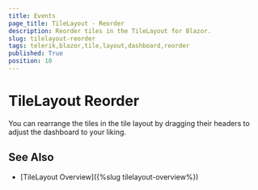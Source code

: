 ```yaml
---
title: Events
page_title: TileLayout - Reorder
description: Reorder tiles in the TileLayout for Blazor.
slug: tilelayout-reorder
tags: telerik,blazor,tile,layout,dashboard,reorder
published: True
position: 10
---
```


# TileLayout Reorder

You can rearrange the tiles in the tile layout by dragging their headers to adjust the dashboard to your liking.


## See Also

  * [TileLayout Overview]({%slug tilelayout-overview%})
